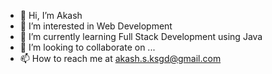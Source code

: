- 👋 Hi, I’m Akash
- 👀 I’m interested in Web Development
- 🌱 I’m currently learning Full Stack Development using Java
- 💞️ I’m looking to collaborate on ...
- 📫 How to reach me at akash.s.ksgd@gmail.com
<!---
Mr-Nobody018/Mr-Nobody018 is a ✨ special ✨ repository because its `README.md` (this file) appears on your GitHub profile.
You can click the Preview link to take a look at your changes.
--->
